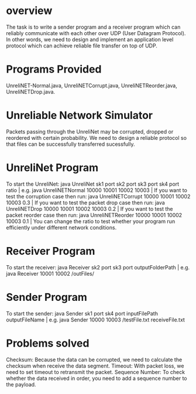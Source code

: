 # overview
The task is to write a sender program and a receiver program which can reliably communicate with each other over UDP (User Datagram Protocol). In other words, we need to design and implement an application level protocol which can achieve reliable file transfer on top of UDP.

# Programs Provided
UnreliNET-Normal.java, UnreliNETCorrupt.java, UnreliNETReorder.java, UnreliNETDrop.java.

# Unreliable Network Simulator
Packets passing through the UnreliNet may be corrupted, dropped or reordered with certain probability. We need to design a reliable protocol so that files can be successfully transferred sucessfully.

# UnreliNet Program
To start the UnreliNet:
java UnreliNet sk1 port sk2 port sk3 port sk4 port ratio |
e.g. java UnreliNETNormal 10000 10001 10002 10003 |
If you want to test the corruption case then run: java UnreliNETCorrupt 10000 10001 10002 10003 0.3 |
If you want to test the packet drop case then run: java UnreliNETDrop 10000 10001 10002 10003 0.2 |
If you want to test the packet reorder case then run: java UnreliNETReorder 10000 10001 10002 10003 0.1 |
You can change the ratio to test whether your program run efficiently under different network conditions.

# Receiver Program
To start the receiver:
java Receiver sk2 port sk3 port outputFolderPath |
e.g. java Receiver 10001 10002 /outFiles/

# Sender Program
To start the sender:
java Sender sk1 port sk4 port inputFilePath outputFileName |
e.g. java Sender 10000 10003 /testFile.txt receiveFile.txt

# Problems solved
Checksum: Because the data can be corrupted, we need to calculate the checksum when
receive the data segment.
Timeout: With packet loss, we need to set timeout to retransmit the packet.
Sequence Number: To check whether the data received in order, you need to add a sequence number
to the payload.
